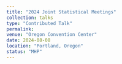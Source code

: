 ```yaml
---
title: "2024 Joint Statistical Meetings"
collection: talks
type: "Contributed Talk"
permalink: 
venue: "Oregon Convention Center"
date: 2024-08-08
location: "Portland, Oregon"
status: "MHP"
---
```


